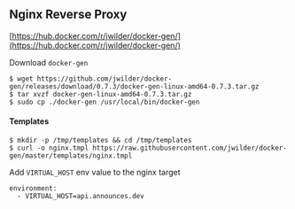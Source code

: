 ## Nginx Reverse Proxy

[https://hub.docker.com/r/jwilder/docker-gen/](https://hub.docker.com/r/jwilder/docker-gen/)

Download `docker-gen`

```
$ wget https://github.com/jwilder/docker-gen/releases/download/0.7.3/docker-gen-linux-amd64-0.7.3.tar.gz
$ tar xvzf docker-gen-linux-amd64-0.7.3.tar.gz
$ sudo cp ./docker-gen /usr/local/bin/docker-gen
```

#### Templates

```
$ mkdir -p /tmp/templates && cd /tmp/templates
$ curl -o nginx.tmpl https://raw.githubusercontent.com/jwilder/docker-gen/master/templates/nginx.tmpl
```

Add `VIRTUAL_HOST` env value to the nginx target

```
environment:
  - VIRTUAL_HOST=api.announces.dev
```